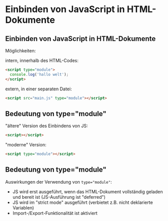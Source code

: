 # Einbinden von JavaScript in HTML-Dokumente

## Einbinden von JavaScript in HTML-Dokumente

Möglichkeiten:

intern, innerhalb des HTML-Codes:

```html
<script type="module">
  console.log('hallo welt');
</script>
```

extern, in einer separaten Datei:

```html
<script src="main.js" type="module"></script>
```

## Bedeutung von type="module"

"ältere" Version des Einbindens von JS:

```html
<script></script>
```

"moderne" Version:

```html
<script type="module"></script>
```

## Bedeutung von type="module"

Auswirkungen der Verwendung von `type="module"`:

- JS wird erst ausgeführt, wenn das HTML-Dokument vollständig geladen und bereit ist (JS-Ausführung ist "deferred")
- JS wird im "strict mode" ausgeführt (verbietet z.B. nicht deklarierte Variablen)
- Import-/Export-Funktionalität ist aktiviert
